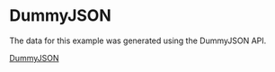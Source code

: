 # DummyJSON

The data for this example was generated using the DummyJSON API.

[DummyJSON](https://dummyjson.com/)

